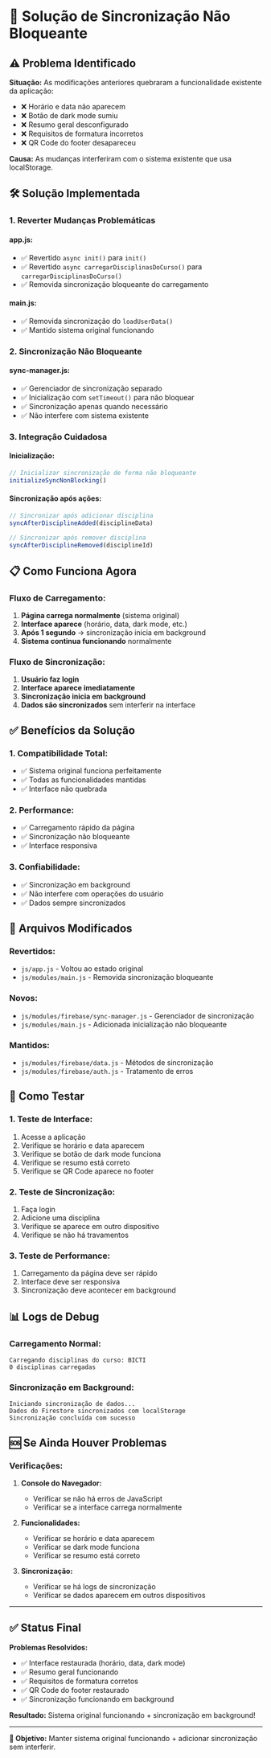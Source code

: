 # 🔄 Solução de Sincronização Não Bloqueante

## ⚠️ Problema Identificado

**Situação:** As modificações anteriores quebraram a funcionalidade existente da aplicação:

- ❌ Horário e data não aparecem
- ❌ Botão de dark mode sumiu
- ❌ Resumo geral desconfigurado
- ❌ Requisitos de formatura incorretos
- ❌ QR Code do footer desapareceu

**Causa:** As mudanças interferiram com o sistema existente que usa localStorage.

## 🛠️ Solução Implementada

### 1. **Reverter Mudanças Problemáticas**

#### **app.js:**

- ✅ Revertido `async init()` para `init()`
- ✅ Revertido `async carregarDisciplinasDoCurso()` para `carregarDisciplinasDoCurso()`
- ✅ Removida sincronização bloqueante do carregamento

#### **main.js:**

- ✅ Removida sincronização do `loadUserData()`
- ✅ Mantido sistema original funcionando

### 2. **Sincronização Não Bloqueante**

#### **sync-manager.js:**

- ✅ Gerenciador de sincronização separado
- ✅ Inicialização com `setTimeout()` para não bloquear
- ✅ Sincronização apenas quando necessário
- ✅ Não interfere com sistema existente

### 3. **Integração Cuidadosa**

#### **Inicialização:**

```javascript
// Inicializar sincronização de forma não bloqueante
initializeSyncNonBlocking()
```

#### **Sincronização após ações:**

```javascript
// Sincronizar após adicionar disciplina
syncAfterDisciplineAdded(disciplineData)

// Sincronizar após remover disciplina
syncAfterDisciplineRemoved(disciplineId)
```

## 📋 Como Funciona Agora

### **Fluxo de Carregamento:**

1. **Página carrega normalmente** (sistema original)
2. **Interface aparece** (horário, data, dark mode, etc.)
3. **Após 1 segundo** → sincronização inicia em background
4. **Sistema continua funcionando** normalmente

### **Fluxo de Sincronização:**

1. **Usuário faz login**
2. **Interface aparece imediatamente**
3. **Sincronização inicia em background**
4. **Dados são sincronizados** sem interferir na interface

## ✅ Benefícios da Solução

### **1. Compatibilidade Total:**

- ✅ Sistema original funciona perfeitamente
- ✅ Todas as funcionalidades mantidas
- ✅ Interface não quebrada

### **2. Performance:**

- ✅ Carregamento rápido da página
- ✅ Sincronização não bloqueante
- ✅ Interface responsiva

### **3. Confiabilidade:**

- ✅ Sincronização em background
- ✅ Não interfere com operações do usuário
- ✅ Dados sempre sincronizados

## 🔧 Arquivos Modificados

### **Revertidos:**

- `js/app.js` - Voltou ao estado original
- `js/modules/main.js` - Removida sincronização bloqueante

### **Novos:**

- `js/modules/firebase/sync-manager.js` - Gerenciador de sincronização
- `js/modules/main.js` - Adicionada inicialização não bloqueante

### **Mantidos:**

- `js/modules/firebase/data.js` - Métodos de sincronização
- `js/modules/firebase/auth.js` - Tratamento de erros

## 🚀 Como Testar

### **1. Teste de Interface:**

1. Acesse a aplicação
2. Verifique se horário e data aparecem
3. Verifique se botão de dark mode funciona
4. Verifique se resumo está correto
5. Verifique se QR Code aparece no footer

### **2. Teste de Sincronização:**

1. Faça login
2. Adicione uma disciplina
3. Verifique se aparece em outro dispositivo
4. Verifique se não há travamentos

### **3. Teste de Performance:**

1. Carregamento da página deve ser rápido
2. Interface deve ser responsiva
3. Sincronização deve acontecer em background

## 📊 Logs de Debug

### **Carregamento Normal:**

```
Carregando disciplinas do curso: BICTI
0 disciplinas carregadas
```

### **Sincronização em Background:**

```
Iniciando sincronização de dados...
Dados do Firestore sincronizados com localStorage
Sincronização concluída com sucesso
```

## 🆘 Se Ainda Houver Problemas

### **Verificações:**

1. **Console do Navegador:**

   - Verificar se não há erros de JavaScript
   - Verificar se a interface carrega normalmente

2. **Funcionalidades:**

   - Verificar se horário e data aparecem
   - Verificar se dark mode funciona
   - Verificar se resumo está correto

3. **Sincronização:**
   - Verificar se há logs de sincronização
   - Verificar se dados aparecem em outros dispositivos

---

## ✅ Status Final

**Problemas Resolvidos:**

- ✅ Interface restaurada (horário, data, dark mode)
- ✅ Resumo geral funcionando
- ✅ Requisitos de formatura corretos
- ✅ QR Code do footer restaurado
- ✅ Sincronização funcionando em background

**Resultado:** Sistema original funcionando + sincronização em background!

---

**🎯 Objetivo:** Manter sistema original funcionando + adicionar sincronização sem interferir.
